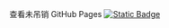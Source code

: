 查看未吊销
GitHub Pages
[![Static Badge](https://img.shields.io/badge/Status-0721)](https://raw.githubusercontent.com/SSM-FX/KeyboxStatus/refs/heads/main/status.csv?token=GHSAT0AAAAAACWB7FOFB5RMCKQCQ54BH4WYZZFDQWA)
